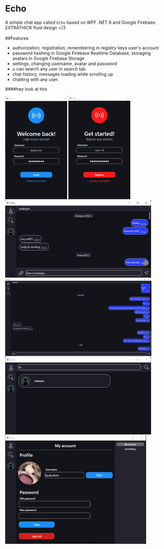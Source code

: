 # Echo
A simple chat app called ```Echo``` based on WPF .NET 6 and Google Firebase. EXTRATHICK fluid design </3 <br><br>
##Features
- authorization, registration, remembering in registry keys user's account
- password hashing in Google Firebase Realtime Database, storaging avatars in Google Firebase Storage
- settings, changing username, avatar and password
- u can search any user in search tab
- chat history, messages loading while scrolling up
- chatting with any user. 

####hey look at this

<span>
<img src="Screenshots/login.png" width="200px"/>
<img src="Screenshots/register.png" width="200px"/>
</span>

<img src="Screenshots/old messages.png" height="250px"/>
<img src="Screenshots/chat fullscreen.png" height="250px"/>
<img src="Screenshots/search tab.png" height="250px"/>
<img src="Screenshots/settings tab.png" height="350px"/>


